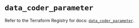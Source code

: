 # `data_coder_parameter`

Refer to the Terraform Registry for docs: [`data_coder_parameter`](https://registry.terraform.io/providers/coder/coder/0.13.0/docs/data-sources/parameter).
